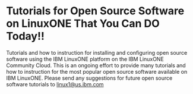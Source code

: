 # Tutorials for Open Source Software on LinuxONE That You Can DO Today!!
Tutorials and how to instruction for installing and configuring open source software using the IBM LinuxONE platform on the IBM LinuxONE Community Cloud.  This is an ongoing effort to provide many tutorials and how to instruction for the most popular open source software available on IBM LinuxONE.   Please send any suggestions for future open source software tutorials to linux1@us.ibm.com
